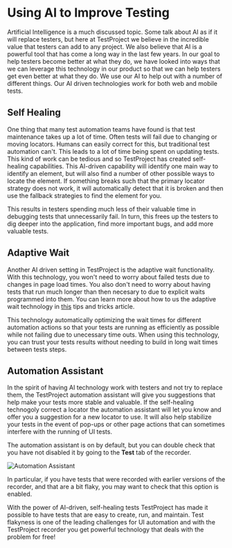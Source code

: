 # Using AI to Improve Testing

Artificial Intelligence is a much discussed topic. Some talk about AI as if it will replace testers, but here at TestProject we believe in the incredible value that testers can add to any project. We also believe that AI is a powerful tool that has come a long way in the last few years. In our goal to help testers become better at what they do, we have looked into ways that we can leverage this technology in our product so that we can help testers get even better at what they do. We use our AI to help out with a number of different things. Our AI driven technologies work for both web and mobile tests.

## Self Healing

One thing that many test automation teams have found is that test maintenance takes up a lot of time. Often tests will fail due to changing or moving locators. Humans can easily correct for this, but traditional test automation can't. This leads to a lot of time being spent on updating tests. This kind of work can be tedious and so TestProject has created self-healing capabilities. This AI-driven capability will identify one main way to identify an element, but will also find a number of other possible ways to locate the element. If something breaks such that the primary locator strategy does not work, it will automatically detect that it is broken and then use the fallback strategies to find the element for you.

This results in testers spending much less of their valuable time in debugging tests that unnecessarily fail. In turn, this frees up the testers to dig deeper into the application, find more important bugs, and add more valuable tests.

## Adaptive Wait

Another AI driven setting in TestProject is the adaptive wait functionality. With this technology, you won't need to worry about failed tests due to changes in page load times. You also don't need to worry about having tests that run much longer than then necesary to due to explicit waits programmed into them. You can learn more about how to us the adaptive wait technology in [this](../articles/tips-and-tricks/explicit-wait-and-adaptive-wait.md) tips and tricks article.&#x20;

This technology automatically optimizing the wait times for different automation actions so that your tests are running as efficiently as possible while not failing due to unecessary time outs. When using this technology, you can trust your tests results without needing to build in long wait times between tests steps.

## Automation Assistant

In the spirit of having AI technology work with testers and not try to replace them, the TestProject automation assistant will give you suggestions that help make your tests more stable and valuable. If the self-healing technogoly correct a locator the automation assistant will let you know and offer you a suggestion for a new locator to use. It will also help stabilize your tests in the event of pop-ups or other page actions that can sometimes interfere with the running of UI tests.&#x20;

The automation assistant is on by default, but you can double check that you have not disabled it by going to the **Test** tab of the recorder.

![Automation Assistant](<../.gitbook/assets/image (407).png>)

In particular, if you have tests that were recorded with earlier versions of the recorder, and that are a bit flaky, you may want to check that this option is enabled.&#x20;

With the power of AI-driven, self-healing tests TestProject has made it possible to have tests that are easy to create, run, and maintain. Test flakyness is one of the leading challenges for UI automation and with the TestProject recorder you get powerful technology that deals with the problem for free! &#x20;
